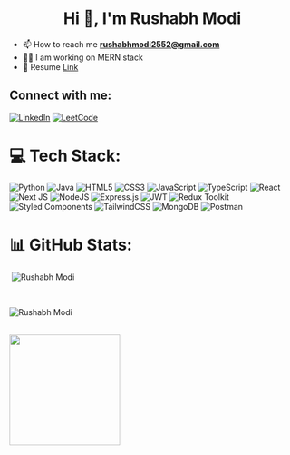 <h1 align="center">Hi 👋, I'm Rushabh Modi</h1>

- 📫 How to reach me **rushabhmodi2552@gmail.com**
- 👩‍💻 I am working on MERN stack
- 🚀 Resume <a href="https://drive.google.com/file/d/1-i5d4qSSUpRQRVN7to6C4Mww1N-wAkGI/view?usp=sharing">Link</a>

## Connect with me:
[![LinkedIn](https://img.shields.io/badge/LinkedIn-0077B5?style=for-the-badge&logo=linkedin&logoColor=white)](https://www.linkedin.com/in/rushabh-modi/) [![LeetCode](https://img.shields.io/badge/LeetCode-000000?style=for-the-badge&logo=LeetCode&logoColor=#d16c06)](https://leetcode.com/Rushabh_25/)

# 💻 Tech Stack:
![Python](https://img.shields.io/badge/python-3670A0?style=for-the-badge&logo=python&logoColor=ffdd54) ![Java](https://img.shields.io/badge/java-%23ED8B00.svg?style=for-the-badge&logo=java&logoColor=white) ![HTML5](https://img.shields.io/badge/html5-%23E34F26.svg?style=for-the-badge&logo=html5&logoColor=white) ![CSS3](https://img.shields.io/badge/css3-%231572B6.svg?style=for-the-badge&logo=css3&logoColor=white)  ![JavaScript](https://img.shields.io/badge/javascript-%23323330.svg?style=for-the-badge&logo=javascript&logoColor=%23F7DF1E) ![TypeScript](https://img.shields.io/badge/typescript-%23007ACC.svg?style=for-the-badge&logo=typescript&logoColor=white)  ![React](https://img.shields.io/badge/react-%2320232a.svg?style=for-the-badge&logo=react&logoColor=%2361DAFB) ![Next JS](https://img.shields.io/badge/Next-black?style=for-the-badge&logo=next.js&logoColor=white) ![NodeJS](https://img.shields.io/badge/node.js-6DA55F?style=for-the-badge&logo=node.js&logoColor=white) ![Express.js](https://img.shields.io/badge/express.js-%23404d59.svg?style=for-the-badge&logo=express&logoColor=%2361DAFB) ![JWT](https://img.shields.io/badge/JWT-black?style=for-the-badge&logo=JSON%20web%20tokens) ![Redux Toolkit](https://img.shields.io/badge/Redux%20Toolkit-%231572B6.svg?style=for-the-badge&logo=redux&logoColor=white) ![Styled Components](https://img.shields.io/badge/styled--components-DB7093?style=for-the-badge&logo=styled-components&logoColor=white) ![TailwindCSS](https://img.shields.io/badge/tailwindcss-%2338B2AC.svg?style=for-the-badge&logo=tailwind-css&logoColor=white) ![MongoDB](https://img.shields.io/badge/MongoDB-%234ea94b.svg?style=for-the-badge&logo=mongodb&logoColor=white) ![Postman](https://img.shields.io/badge/Postman-FF6C37?style=for-the-badge&logo=postman&logoColor=white)

# 📊 GitHub Stats:
<p>&nbsp;<img align="center" src="https://github-readme-stats.vercel.app/api?username=rushabh-modi&show_icons=true&locale=en&theme=radical" alt="Rushabh Modi" /></p><br>
<p><img align="center" src="https://github-readme-streak-stats.herokuapp.com/?user=rushabh-modi&theme=radical" alt="Rushabh Modi" /></p>

<br/>
  <a href="https://github.com/rushabh-modi">
    <img align="center" height="195px" src="https://github-readme-stats.vercel.app/api/top-langs/?username=rushabh-modi&theme=radical&langs_count=15&layout=compact" />
  </a>
<br/>

